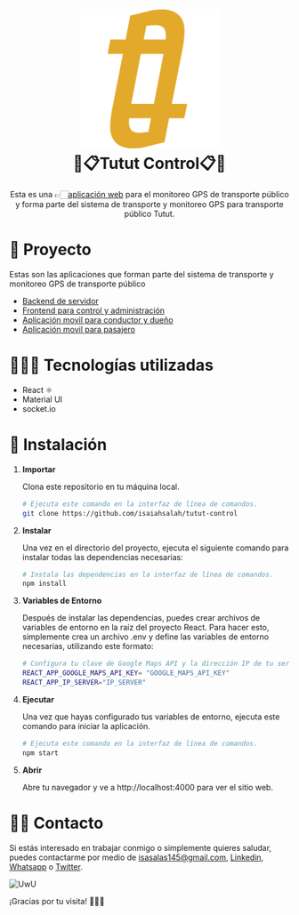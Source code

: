 <h1 align="center">
<img height=250 src='./public/assets/images/logo.png'/>  
<br/>
  💫📋Tutut Control📋💫
</h1>
<p align="center">
    Esta es una 👉🏻<a href="http://www.isaias.work">aplicación web</a> para el monitoreo GPS de transporte público y forma parte del sistema de transporte y monitoreo GPS para transporte público Tutut.</p>

# 🧱 Proyecto

Estas son las aplicaciones que forman parte del sistema de transporte y monitoreo GPS de transporte público

- <a href="https://github.com/isaiahsalah/tutut-server">Backend de servidor</a>
- <a href="https://github.com/isaiahsalah/tutut-control">Frontend para control y administración</a>
- <a href="https://github.com/isaiahsalah/tutut-driver-owner">Aplicación movil para conductor y dueño</a>
- <a href="https://github.com/isaiahsalah/tutut-passenger">Aplicación movil para pasajero</a>

# 🧑🏻‍💻 Tecnologías utilizadas

- React ⚛️
- Material UI
- socket.io

# 🚀 Instalación

1. **Importar**

   Clona este repositorio en tu máquina local.

   ```sh
   # Ejecuta este comando en la interfaz de línea de comandos.
   git clone https://github.com/isaiahsalah/tutut-control
   ```

2. **Instalar**

   Una vez en el directorio del proyecto, ejecuta el siguiente comando para instalar todas las dependencias necesarias:

   ```sh
   # Instala las dependencias en la interfaz de línea de comandos.
   npm install
   ```

3. **Variables de Entorno**

   Después de instalar las dependencias, puedes crear archivos de variables de entorno en la raíz del proyecto React. Para hacer esto, simplemente crea un archivo .env y define las variables de entorno necesarias, utilizando este formato:

   ```sh
   # Configura tu clave de Google Maps API y la dirección IP de tu servidor
   REACT_APP_GOOGLE_MAPS_API_KEY= "GOOGLE_MAPS_API_KEY"
   REACT_APP_IP_SERVER="IP_SERVER"
   ```

4. **Ejecutar**

   Una vez que hayas configurado tus variables de entorno, ejecuta este comando para iniciar la aplicación.

   ```sh
   # Ejecuta este comando en la interfaz de línea de comandos.
   npm start
   ```

5. **Abrir**

   Abre tu navegador y ve a http://localhost:4000 para ver el sitio web.

# 👋🏻 Contacto

Si estás interesado en trabajar conmigo o simplemente quieres saludar, puedes contactarme por medio de [isasalas145@gmail.com](mailto:isasalas145@gmail.com), [Linkedin](https://www.linkedin.com/in/isaiahsalah/), [Whatsapp](https://api.whatsapp.com/send?phone=59170881108&text=%20) o [Twitter](https://twitter.com/isaiahSalah).

![UwU](https://i.giphy.com/media/Ru9sjtZ09XOEg/giphy.webp)

¡Gracias por tu visita! 🫶🏻🤓
